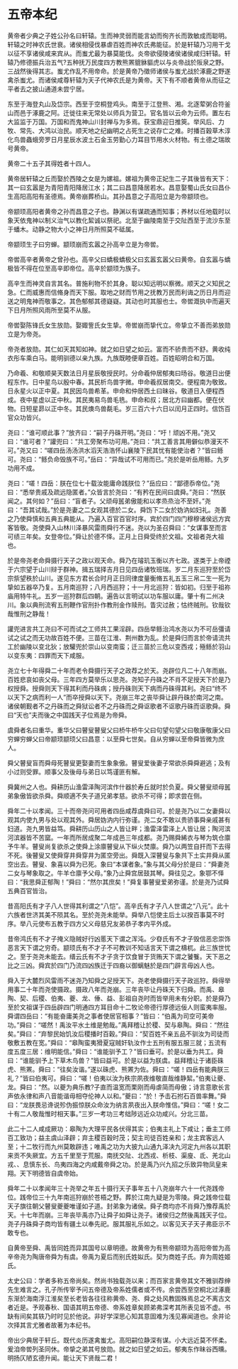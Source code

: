 # 五帝本纪

黄帝者少典之子姓公孙名曰轩辕。生而神灵弱而能言幼而徇齐长而敦敏成而聪明。轩辕之时神农氏世衰。诸侯相侵伐暴虐百姓而神农氏弗能征。於是轩辕乃习用干戈以征不享诸侯咸来宾从。而蚩尤最为暴莫能伐。炎帝欲侵陵诸侯诸侯咸归轩辕。轩辕乃修德振兵治五气?五种抚万民度四方教熊罴貔貅貙虎以与炎帝战於阪泉之野。三战然後得其志。蚩尤作乱不用帝命。於是黄帝乃徵师诸侯与蚩尤战於涿鹿之野遂禽杀蚩尤。而诸侯咸尊轩辕为天子代神农氏是为黄帝。天下有不顺者黄帝从而征之平者去之披山通道未尝宁居。

东至于海登丸山及岱宗。西至于空桐登鸡头。南至于江登熊、湘。北逐荤粥合符釜山而邑于涿鹿之阿。迁徙往来无常处以师兵为营卫。官名皆以云命为云师。置左右大监监于万国。万国和而鬼神山川封禅与为多焉。获宝鼎迎日推筴。举风后、力牧、常先、大鸿以治民。顺天地之纪幽明之占死生之说存亡之难。时播百穀草木淳化鸟兽蟲蛾旁罗日月星辰水波土石金玉劳勤心力耳目节用水火材物。有土德之瑞故号黄帝。

黄帝二十五子其得姓者十四人。

黄帝居轩辕之丘而娶於西陵之女是为嫘祖。嫘祖为黄帝正妃生二子其後皆有天下：其一曰玄嚣是为青阳青阳降居江水；其二曰昌意降居若水。昌意娶蜀山氏女曰昌仆生高阳高阳有圣德焉。黄帝崩葬桥山。其孙昌意之子高阳立是为帝颛顼也。

帝颛顼高阳者黄帝之孙而昌意之子也。静渊以有谋疏通而知事；养材以任地载时以象天依鬼神以制义治气以教化絜诚以祭祀。北至于幽陵南至于交阯西至于流沙东至于蟠木。动静之物大小之神日月所照莫不砥属。

帝颛顼生子曰穷蝉。颛顼崩而玄嚣之孙高辛立是为帝喾。

帝喾高辛者黄帝之曾孙也。高辛父曰蟜极蟜极父曰玄嚣玄嚣父曰黄帝。自玄嚣与蟜极皆不得在位至高辛即帝位。高辛於颛顼为族子。

高辛生而神灵自言其名。普施利物不於其身。聪以知远明以察微。顺天之义知民之急。仁而威惠而信脩身而天下服。取地之财而节用之抚教万民而利诲之历日月而迎送之明鬼神而敬事之。其色郁郁其德嶷嶷。其动也时其服也士。帝喾溉执中而遍天下日月所照风雨所至莫不从服。

帝喾娶陈锋氏女生放勋。娶娵訾氏女生挚。帝喾崩而挚代立。帝挚立不善而弟放勋立是为帝尧。

帝尧者放勋。其仁如天其知如神。就之如日望之如云。富而不骄贵而不舒。黄收纯衣彤车乘白马。能明驯德以亲九族。九族既睦便章百姓。百姓昭明合和万国。

乃命羲、和敬顺昊天数法日月星辰敬授民时。分命羲仲居郁夷曰旸谷。敬道日出便程东作。日中星鸟以殷中春。其民析鸟兽字微。申命羲叔居南交。便程南为敬致。日永星火以正中夏。其民因鸟兽希革。申命和仲居西土曰昧谷。敬道日入便程西成。夜中星虚以正中秋。其民夷易鸟兽毛毨。申命和叔；居北方曰幽都。便在伏物。日短星昴以正中冬。其民燠鸟兽氄毛。岁三百六十六日以闰月正四时。信饬百官众功皆兴。

尧曰：“谁可顺此事？”放齐曰：“嗣子丹硃开明。”尧曰：“吁！顽凶不用。”尧又曰：“谁可者？”讙兜曰：“共工旁聚布功可用。”尧曰：“共工善言其用僻似恭漫天不可。”尧又曰：“嗟四岳汤汤洪水滔天浩浩怀山襄陵下民其忧有能使治者？”皆曰鲧可。尧曰：“鲧负命毁族不可。”岳曰：“异哉试不可用而已。”尧於是听岳用鲧。九岁功用不成。

尧曰：“嗟！四岳：朕在位七十载汝能庸命践朕位？”岳应曰：“鄙德忝帝位。”尧曰：“悉举贵戚及疏远隐匿者。”众皆言於尧曰：“有矜在民间曰虞舜。”尧曰：“然朕闻之。其何如？”岳曰：“盲者子。父顽母嚚弟傲能和以孝烝烝治不至奸。”尧曰：“吾其试哉。”於是尧妻之二女观其德於二女。舜饬下二女於妫汭如妇礼。尧善之乃使舜慎和五典五典能从。乃遍入百官百官时序。宾於四门四门穆穆诸侯远方宾客皆敬。尧使舜入山林川泽暴风雷雨舜行不迷。尧以为圣召舜曰：“女谋事至而言可绩三年矣。女登帝位。”舜让於德不怿。正月上日舜受终於文祖。文祖者尧大祖也。

於是帝尧老命舜摄行天子之政以观天命。舜乃在璿玑玉衡以齐七政。遂类于上帝禋于六宗望于山川辩于群神。揖五瑞择吉月日见四岳诸牧班瑞。岁二月东巡狩至於岱宗祡望秩於山川。遂见东方君长合时月正日同律度量衡脩五礼五玉三帛二生一死为挚如五器卒乃复。五月南巡狩；八月西巡狩；十一月北巡狩：皆如初。归至于祖祢庙用特牛礼。五岁一巡狩群后四朝。遍告以言明试以功车服以庸。肇十有二州决川。象以典刑流宥五刑鞭作官刑扑作教刑金作赎刑。眚灾过赦；怙终贼刑。钦哉钦哉惟刑之静哉！

讙兜进言共工尧曰不可而试之工师共工果淫辟。四岳举鲧治鸿水尧以为不可岳彊请试之试之而无功故百姓不便。三苗在江淮、荆州数为乱。於是舜归而言於帝请流共工於幽陵以变北狄；放驩兜於崇山以变南蛮；迁三苗於三危以变西戎；殛鲧於羽山以变东夷：四罪而天下咸服。

尧立七十年得舜二十年而老令舜摄行天子之政荐之於天。尧辟位凡二十八年而崩。百姓悲哀如丧父母。三年四方莫举乐以思尧。尧知子丹硃之不肖不足授天下於是乃权授舜。授舜则天下得其利而丹硃病；授丹硃则天下病而丹硃得其利。尧曰“终不以天下之病而利一人”而卒授舜以天下。尧崩三年之丧毕舜让辟丹硃於南河之南。诸侯朝觐者不之丹硃而之舜狱讼者不之丹硃而之舜讴歌者不讴歌丹硃而讴歌舜。舜曰“天也”夫而後之中国践天子位焉是为帝舜。

虞舜者名曰重华。重华父曰瞽叟瞽叟父曰桥牛桥牛父曰句望句望父曰敬康敬康父曰穷蝉穷蝉父曰帝颛顼颛顼父曰昌意：以至舜七世矣。自从穷蝉以至帝舜皆微为庶人。

舜父瞽叟盲而舜母死瞽叟更娶妻而生象象傲。瞽叟爱後妻子常欲杀舜舜避逃；及有小过则受罪。顺事父及後母与弟日以笃谨匪有解。

舜冀州之人也。舜耕历山渔雷泽陶河滨作什器於寿丘就时於负夏。舜父瞽叟顽母嚚弟象傲皆欲杀舜。舜顺適不失子道兄弟孝慈。欲杀不可得；即求尝在侧。

舜年二十以孝闻。三十而帝尧问可用者四岳咸荐虞舜曰可。於是尧乃以二女妻舜以观其内使九男与处以观其外。舜居妫汭内行弥谨。尧二女不敢以贵骄事舜亲戚甚有妇道。尧九男皆益笃。舜耕历山历山之人皆让畔；渔雷泽雷泽上人皆让居；陶河滨河滨器皆不苦窳。一年而所居成聚二年成邑三年成都。尧乃赐舜絺衣与琴为筑仓廪予牛羊。瞽叟尚复欲杀之使舜上涂廪瞽叟从下纵火焚廪。舜乃以两笠自扞而下去得不死。後瞽叟又使舜穿井舜穿井为匿空旁出。舜既入深瞽叟与象共下土实井舜从匿空出去。瞽叟、象喜以舜为已死。象曰“本谋者象。”象与其父母分於是曰：“舜妻尧二女与琴象取之。牛羊仓廪予父母。”象乃止舜宫居鼓其琴。舜往见之。象鄂不怿曰：“我思舜正郁陶！”舜曰：“然尔其庶矣！”舜复事瞽叟爱弟弥谨。於是尧乃试舜五典百官皆治。

昔高阳氏有才子八人世得其利谓之“八恺”。高辛氏有才子八人世谓之“八元”。此十六族者世济其美不陨其名。至於尧尧未能举。舜举八恺使主后土以揆百事莫不时序。举八元使布五教于四方父义母慈兄友弟恭子孝内平外成。

昔帝鸿氏有不才子掩义隐贼好行凶慝天下谓之浑沌。少昚氏有不才子毁信恶忠崇饰恶言天下谓之穷奇。颛顼氏有不才子不可教训不知话言天下谓之檮杌。此三族世忧之。至于尧尧未能去。缙云氏有不才子贪于饮食冒于货贿天下谓之饕餮。天下恶之比之三凶。舜宾於四门乃流四凶族迁于四裔以御螭魅於是四门辟言毋凶人也。

舜入于大麓烈风雷雨不迷尧乃知舜之足授天下。尧老使舜摄行天子政巡狩。舜得举用事二十年而尧使摄政。摄政八年而尧崩。三年丧毕让丹硃天下归舜。而禹、皋陶、契、后稷、伯夷、夔、龙、倕、益、彭祖自尧时而皆举用未有分职。於是舜乃至於文祖谋于四岳辟四门明通四方耳目命十二牧论帝德行厚德远佞人则蛮夷率服。舜谓四岳曰：“有能奋庸美尧之事者使居官相事？”皆曰：“伯禹为司空可美帝功。”舜曰：“嗟然！禹汝平水土维是勉哉。”禹拜稽让於稷、契与皋陶。舜曰：“然往矣。”舜曰：“弃黎民始饥汝后稷播时百穀。”舜曰：“契百姓不亲五品不驯汝为司徒而敬敷五教在宽。”舜曰：“皋陶蛮夷猾夏寇贼奸轨汝作士五刑有服五服三就；五流有度五度三居：维明能信。”舜曰：“谁能驯予工？”皆曰垂可。於是以垂为共工。舜曰：“谁能驯予上下草木鸟兽？”皆曰益可。於是以益为朕虞。益拜稽让于诸臣硃虎、熊罴。舜曰：“往矣汝谐。”遂以硃虎、熊罴为佐。舜曰：“嗟！四岳有能典朕三礼？”皆曰伯夷可。舜曰：“嗟！伯夷以汝为秩宗夙夜维敬直哉维静絜。”伯夷让夔、龙。舜曰：“然。以夔为典乐教?子直而温宽而栗刚而毋虐简而毋傲；诗言意歌长言声依永律和声八音能谐毋相夺伦神人以和。”夔曰：“於！予击石拊石百兽率舞。”舜曰：“龙朕畏忌谗说殄伪振惊朕众命汝为纳言夙夜出入朕命惟信。”舜曰：“嗟！女二十有二人敬哉惟时相天事。”三岁一考功三考绌陟远近众功咸兴。分北三苗。

此二十二人咸成厥功：皋陶为大理平民各伏得其实；伯夷主礼上下咸让；垂主工师百工致功；益主虞山泽辟；弃主稷百穀时茂；契主司徒百姓亲和；龙主宾客远人至；十二牧行而九州莫敢辟违；唯禹之功为大披九山通九泽决九河定九州各以其职来贡不失厥宜。方五千里至于荒服。南抚交阯、北西戎、析枝、渠廋、氐、羌北山戎、、息慎东长、鸟夷四海之内咸戴帝舜之功。於是禹乃兴九招之乐致异物凤皇来翔。天下明德皆自虞帝始。

舜年二十以孝闻年三十尧举之年五十摄行天子事年五十八尧崩年六十一代尧践帝位。践帝位三十九年南巡狩崩於苍梧之野。葬於江南九疑是为零陵。舜之践帝位载天子旗往朝父瞽叟夔夔唯谨如子道。封弟象为诸侯。舜子商均亦不肖舜乃豫荐禹於天。十七年而崩。三年丧毕禹亦乃让舜子如舜让尧子。诸侯归之然後禹践天子位。尧子丹硃舜子商均皆有疆土以奉先祀。服其服礼乐如之。以客见天子天子弗臣示不敢专也。

自黄帝至舜、禹皆同姓而异其国号以章明德。故黄帝为有熊帝颛顼为高阳帝喾为高辛帝尧为陶唐帝舜为有虞。帝禹为夏后而别氏姓姒氏。契为商姓子氏。弃为周姓姬氏。

太史公曰：学者多称五帝尚矣。然尚书独载尧以来；而百家言黄帝其文不雅驯荐绅先生难言之。孔子所传宰予问五帝德及帝系姓儒者或不传。余尝西至空桐北过涿鹿东渐於海南浮江淮矣至长老皆各往往称黄帝、尧、舜之处风教固殊焉总之不离古文者近是。予观春秋、国语其明五帝德、帝系姓章矣顾弟弗深考其所表见皆不虚。书缺有间矣其轶乃时时见於他说。非好学深思心知其意固难为浅见寡闻道也。余并论次择其言尤雅者故著为本纪书。

帝出少典居于轩丘。既代炎历遂禽蚩尤。高阳嗣位静深有谋。小大远近莫不怀柔。爰洎帝喾列圣同休。帝挚之弟其号放勋。就之如日望之如云。郁夷东作昧谷西曛。明扬仄陋玄德升闻。能让天下贤哉二君！

